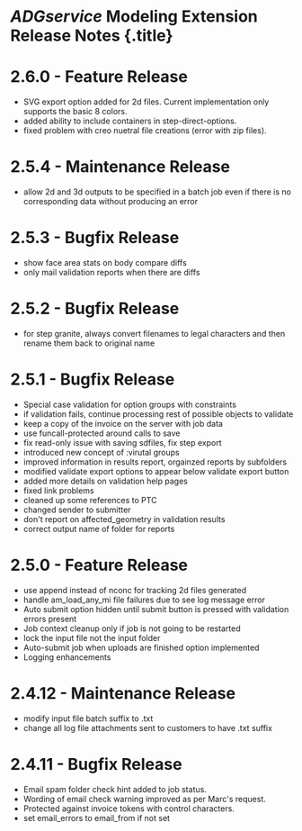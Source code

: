 # _ADGservice_ Modeling Extension Release Notes {.title}

# 2.6.0 - Feature Release

* SVG export option added for 2d files. Current implementation only supports the
  basic 8 colors.
* added ability to include containers in step-direct-options.
* fixed problem with creo nuetral file creations (error with zip files).

# 2.5.4 - Maintenance Release

* allow 2d and 3d outputs to be specified in a batch job even if there is no
  corresponding data without producing an error

# 2.5.3 - Bugfix Release

* show face area stats on body compare diffs
* only mail validation reports when there are diffs

# 2.5.2 - Bugfix Release

* for step granite, always convert filenames to legal characters and then rename them back to original name

# 2.5.1 - Bugfix Release

* Special case validation for option groups with constraints
* if validation fails, continue processing rest of possible objects to validate
* keep a copy of the invoice on the server with job data
* use funcall-protected around calls to save
* fix read-only issue with saving sdfiles, fix step export
* introduced new concept of :virutal groups
* improved information in results report, orgainzed reports by subfolders
* modified validate export options to appear below validate export button
* added more details on validation help pages
* fixed link problems
* cleaned up some references to PTC
* changed sender to submitter
* don't report on affected_geometry in validation results
* correct output name of folder for reports

# 2.5.0 - Feature Release

* use append instead of nconc for tracking 2d files generated
* handle am_load_any_mi file failures due to see log message error
* Auto submit option hidden until submit button is pressed with validation errors
  present
* Job context cleanup only if job is not going to be restarted
* lock the input file not the input folder
* Auto-submit job when uploads are finished option implemented
* Logging enhancements

# 2.4.12 - Maintenance Release

* modify input file batch suffix to .txt
* change all log file attachments sent to customers to have .txt suffix

# 2.4.11 - Bugfix Release

* Email spam folder check hint added to job status.
* Wording of email check warning improved as per Marc's request.
* Protected against invoice tokens with control characters.
* set email_errors to email_from if not set
